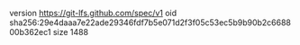 version https://git-lfs.github.com/spec/v1
oid sha256:29e4daaa7e22ade29346fdf7b5e071d2f3f05c53ec5b9b90b2c668800b362ec1
size 1488
